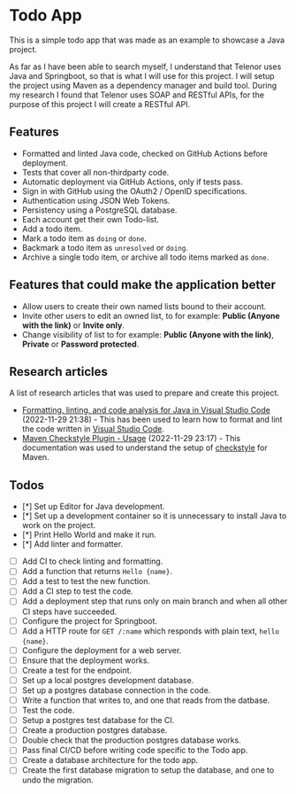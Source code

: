 # Todo App

This is a simple todo app that was made as an example to showcase a Java
project.

As far as I have been able to search myself, I understand that Telenor uses Java
and Springboot, so that is what I will use for this project. I will setup the
project using Maven as a dependency manager and build tool. During my research I
found that Telenor uses SOAP and RESTful APIs, for the purpose of this project I
will create a RESTful API.

## Features

- Formatted and linted Java code, checked on GitHub Actions before deployment.
- Tests that cover all non-thirdparty code.
- Automatic deployment via GitHub Actions, only if tests pass.
- Sign in with GitHub using the OAuth2 / OpenID specifications.
- Authentication using JSON Web Tokens.
- Persistency using a PostgreSQL database.
- Each account get their own Todo-list.
- Add a todo item.
- Mark a todo item as `doing` or `done`.
- Backmark a todo item as `unresolved` or `doing`.
- Archive a single todo item, or archive all todo items marked as `done`.

## Features that could make the application better

- Allow users to create their own named lists bound to their account.
- Invite other users to edit an owned list, to for example: **Public (Anyone
  with the link)** or **Invite only**.
- Change visibility of list to for example: **Public (Anyone with the link)**,
  **Private** or **Password protected**.

## Research articles

A list of research articles that was used to prepare and create this project.

- [Formatting, linting, and code analysis for Java in Visual Studio Code](https://code.visualstudio.com/docs/java/java-linting)
  (2022-11-29 21:38) - This has been used to learn how to format and lint the
  code written in [Visual Studio Code](https://code.visualstudio.com).
- [Maven Checkstyle Plugin - Usage](https://maven.apache.org/plugins/maven-checkstyle-plugin/usage.html) (2022-11-29 23:17) - This documentation was used to understand the setup of [checkstyle](https://checkstyle.sourceforge.io/) for Maven.

## Todos

- [*] Set up Editor for Java development.
- [*] Set up a development container so it is unnecessary to install Java to
      work on the project.
- [*] Print Hello World and make it run.
- [*] Add linter and formatter.
- [ ] Add CI to check linting and formatting.
- [ ] Add a function that returns `Hello {name}`.
- [ ] Add a test to test the new function.
- [ ] Add a CI step to test the code.
- [ ] Add a deployment step that runs only on main branch and when all other CI
      steps have succeeded.
- [ ] Configure the project for Springboot.
- [ ] Add a HTTP route for `GET /:name` which responds with plain text,
      `hello {name}`.
- [ ] Configure the deployment for a web server.
- [ ] Ensure that the deployment works.
- [ ] Create a test for the endpoint.
- [ ] Set up a local postgres development database.
- [ ] Set up a postgres database connection in the code.
- [ ] Write a function that writes to, and one that reads from the datbase.
- [ ] Test the code.
- [ ] Setup a postgres test database for the CI.
- [ ] Create a production postgres database.
- [ ] Double check that the production postgres database works.
- [ ] Pass final CI/CD before writing code specific to the Todo app.
- [ ] Create a database architecture for the todo app.
- [ ] Create the first database migration to setup the database, and one to undo
      the migration.
